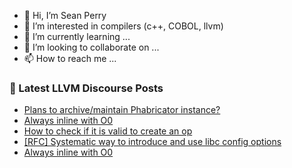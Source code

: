 - 👋 Hi, I’m Sean Perry
- 👀 I’m interested in compilers (c++, COBOL, llvm)
- 🌱 I’m currently learning ...
- 💞️ I’m looking to collaborate on ...
- 📫 How to reach me ...

<!---
s66perry/s66perry is a ✨ special ✨ repository because its `README.md` (this file) appears on your GitHub profile.
You can click the Preview link to take a look at your changes.
--->
### 📕 Latest LLVM Discourse Posts

<!-- DISCOURSE-LLVM:START -->
- [Plans to archive/maintain Phabricator instance?](https://discourse.llvm.org/t/plans-to-archive-maintain-phabricator-instance/72897#post_3)
- [Always inline with O0](https://discourse.llvm.org/t/always-inline-with-o0/73088#post_2)
- [How to check if it is valid to create an op](https://discourse.llvm.org/t/how-to-check-if-it-is-valid-to-create-an-op/73082#post_2)
- [[RFC] Systematic way to introduce and use libc config options](https://discourse.llvm.org/t/rfc-systematic-way-to-introduce-and-use-libc-config-options/72943#post_6)
- [Always inline with O0](https://discourse.llvm.org/t/always-inline-with-o0/73088#post_1)
<!-- DISCOURSE-LLVM:END -->
